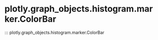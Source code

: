 # plotly.graph_objects.histogram.marker.ColorBar

::: plotly.graph_objects.histogram.marker.ColorBar
